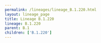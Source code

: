 ```yaml
---
permalink: /lineages/lineage_B.1.220.html
layout: lineage_page
title: Lineage B.1.220
lineage: B.1.220
parent: B.1
children: ['B.1.220']
---
```

